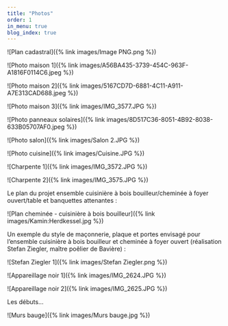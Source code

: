 ```yaml
---
title: "Photos"
order: 1
in_menu: true
blog_index: true
---
```

![Plan cadastral]({% link images/Image PNG.png %})

![Photo maison 1]({% link images/A56BA435-3739-454C-963F-A1816F0114C6.jpeg %})    

![Photo maison 2]({% link images/5167CD7D-6881-4C11-A911-A7E313CAD688.jpeg %})  

![Photo maison 3]({% link images/IMG_3577.JPG %})  

![Photo panneaux solaires]({% link images/8D517C36-8051-4B92-8038-633B05707AF0.jpeg %})  

![Photo salon]({% link images/Salon 2.JPG %})  



![Photo cuisine]({% link images/Cuisine.JPG %})

![Charpente 1]({% link images/IMG_3572.JPG %})  

![Charpente 2]({% link images/IMG_3575.JPG %})  

Le plan du projet ensemble cuisinière à bois bouilleur/cheminée à foyer ouvert/table et banquettes attenantes :  

![Plan cheminée - cuisinière à bois bouilleur]({% link images/Kamin:Herdkessel.jpg %})  


Un exemple du style de maçonnerie, plaque et portes envisagé pour l’ensemble cuisinière à bois bouilleur et cheminée à foyer ouvert (réalisation Stefan Ziegler, maître poêlier de Bavière) :  

![Stefan Ziegler 1]({% link images/Stefan Ziegler.png %})  

![Appareillage noir 1]({% link images/IMG_2624.JPG %})  

![Appareillage noir 2]({% link images/IMG_2625.JPG %}) 


Les débuts…

![Murs bauge]({% link images/Murs bauge.jpg %}) 